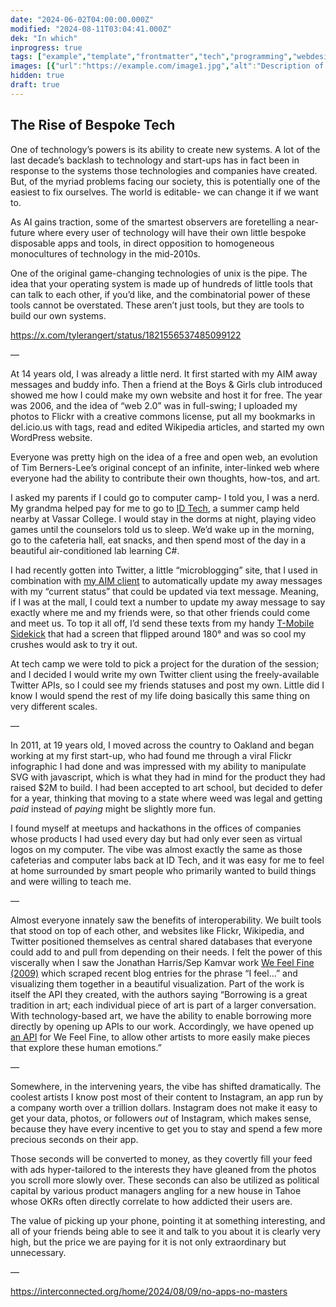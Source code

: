 ```yaml
---
date: "2024-06-02T04:00:00.000Z"
modified: "2024-08-11T03:04:41.000Z"
dek: "In which"
inprogress: true
tags: ["example","template","frontmatter","tech","programming","webdesign","opensource","systemsthinking"]
images: [{"url":"https://example.com/image1.jpg","alt":"Description of image 1"}]
hidden: true
draft: true
---
```

## The Rise of Bespoke Tech

One of technology’s powers is its ability to create new systems. A lot of the last decade’s backlash to technology and start-ups has in fact been in response to the systems those technologies and companies have created. But, of the myriad problems facing our society, this is potentially one of the easiest to fix ourselves. The world is editable- we can change it if we want to.

As AI gains traction, some of the smartest observers are foretelling a near-future where every user of technology will have their own little bespoke disposable apps and tools, in direct opposition to homogeneous monocultures of technology in the mid-2010s.

One of the original game-changing technologies of unix is the pipe. The idea that your operating system is made up of hundreds of little tools that can talk to each other, if you’d like, and the combinatorial power of these tools cannot be overstated. These aren’t just tools, but they are tools to build our own systems.

<https://x.com/tylerangert/status/1821556537485099122>

—

At 14 years old, I was already a little nerd. It first started with my AIM away messages and buddy info. Then a friend at the Boys & Girls club introduced showed me how I could make my own website and host it for free. The year was 2006, and the idea of “web 2.0” was in full-swing; I uploaded my photos to Flickr with a creative commons license, put all my bookmarks in del.icio.us with tags, read and edited Wikipedia articles, and started my own WordPress website.

Everyone was pretty high on the idea of a free and open web, an evolution of Tim Berners-Lee’s original concept of an infinite, inter-linked web where everyone had the ability to contribute their own thoughts, how-tos, and art.

I asked my parents if I could go to computer camp- I told you, I was a nerd. My grandma helped pay for me to go to [ID Tech](https://en.wikipedia.org/wiki/ID_Tech_Camps), a summer camp held nearby at Vassar College. I would stay in the dorms at night, playing video games until the counselors told us to sleep. We’d wake up in the morning, go to the cafeteria hall, eat snacks, and then spend most of the day in a beautiful air-conditioned lab learning C#.

I had recently gotten into Twitter, a little “microblogging” site, that I used in combination with [my AIM client](https://en.wikipedia.org/wiki/Adium) to automatically update my away messages with my “current status” that could be updated via text message. Meaning, if I was at the mall, I could text a number to update my away message to say exactly where me and my friends were, so that other friends could come and meet us. To top it all off, I’d send these texts from my handy [T-Mobile Sidekick](https://en.wikipedia.org/wiki/Danger_Hiptop) that had a screen that flipped around 180° and was so cool my crushes would ask to try it out.

At tech camp we were told to pick a project for the duration of the session; and I decided I would write my own Twitter client using the freely-available Twitter APIs, so I could see my friends statuses and post my own. Little did I know I would spend the rest of my life doing basically this same thing on very different scales.

—

In 2011, at 19 years old, I moved across the country to Oakland and began working at my first start-up, who had found me through a viral Flickr infographic I had done and was impressed with my ability to manipulate SVG with javascript, which is what they had in mind for the product they had raised $2M to build. I had been accepted to art school, but decided to defer for a year, thinking that moving to a state where weed was legal and getting *paid* instead of *paying* might be slightly more fun.

I found myself at meetups and hackathons in the offices of companies whose products I had used every day but had only ever seen as virtual logos on my computer. The vibe was almost exactly the same as those cafeterias and computer labs back at ID Tech, and it was easy for me to feel at home surrounded by smart people who primarily wanted to build things and were willing to teach me.

—

Almost everyone innately saw the benefits of interoperability. We built tools that stood on top of each other, and websites like Flickr, Wikipedia, and Twitter positioned themselves as central shared databases that everyone could add to and pull from depending on their needs. I felt the power of this viscerally when I saw the Jonathan Harris/Sep Kamvar work [We Feel Fine (2009)](https://www.moma.org/collection/works/196071) which scraped recent blog entries for the phrase “I feel…” and visualizing them together in a beautiful visualization. Part of the work is itself the API they created, with the authors saying “Borrowing is a great tradition in art; each individual piece of art is part of a larger conversation. With technology-based art, we have the ability to enable borrowing more directly by opening up APIs to our work. Accordingly, we have opened up [an API](http://wefeelfine.org/api.html) for We Feel Fine, to allow other artists to more easily make pieces that explore these human emotions.”

—

Somewhere, in the intervening years, the vibe has shifted dramatically. The coolest artists I know post most of their content to Instagram, an app run by a company worth over a trillion dollars. Instagram does not make it easy to get your data, photos, or followers *out* of Instagram, which makes sense, because they have every incentive to get you to stay and spend a few more precious seconds on their app.

Those seconds will be converted to money, as they covertly fill your feed with ads hyper-tailored to the interests they have gleaned from the photos you scroll more slowly over. These seconds can also be utilized as political capital by various product managers angling for a new house in Tahoe whose OKRs often directly correlate to how addicted their users are.

The value of picking up your phone, pointing it at something interesting, and all of your friends being able to see it and talk to you about it is clearly very high, but the price we are paying for it is not only extraordinary but unnecessary.

—

<https://interconnected.org/home/2024/08/09/no-apps-no-masters>
